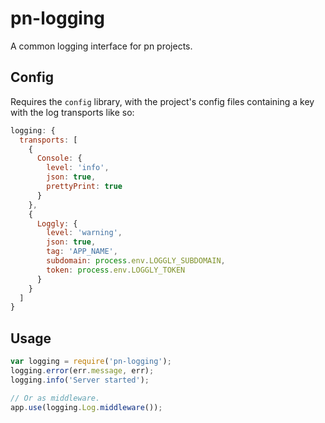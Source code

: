 # pn-logging

A common logging interface for pn projects.

## Config

Requires the `config` library, with the project's config files containing a key
with the log transports like so:

```js
logging: {
  transports: [
    {
      Console: {
        level: 'info',
        json: true,
        prettyPrint: true
      }
    },
    {
      Loggly: {
        level: 'warning',
        json: true,
        tag: 'APP_NAME',
        subdomain: process.env.LOGGLY_SUBDOMAIN,
        token: process.env.LOGGLY_TOKEN
      }
    }
  ]
}
```

## Usage

```js
var logging = require('pn-logging');
logging.error(err.message, err);
logging.info('Server started');

// Or as middleware.
app.use(logging.Log.middleware());
```
